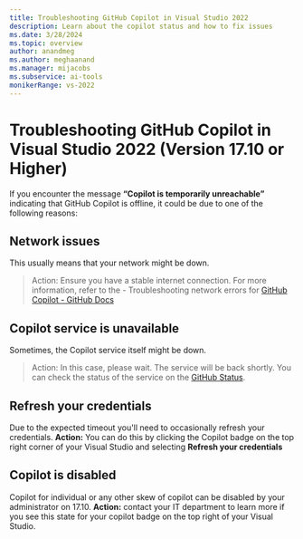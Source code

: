 ```yaml
---
title: Troubleshooting GitHub Copilot in Visual Studio 2022
description: Learn about the copilot status and how to fix issues
ms.date: 3/28/2024
ms.topic: overview 
author: anandmeg
ms.author: meghaanand
ms.manager: mijacobs
ms.subservice: ai-tools
monikerRange: vs-2022
---
```


# Troubleshooting GitHub Copilot in Visual Studio 2022 (Version 17.10 or Higher)
If you encounter the message **“Copilot is temporarily unreachable”** indicating that GitHub Copilot is offline, it could be due to one of the following reasons:

## Network issues
This usually means that your network might be down.
 >Action: Ensure you have a stable internet connection. For more information, refer to the - Troubleshooting network errors for [GitHub Copilot - GitHub Docs](https://docs.github.com/en/copilot/troubleshooting-github-copilot/troubleshooting-network-errors-for-github-copilot)

## Copilot service is unavailable
Sometimes, the Copilot service itself might be down.
>Action: In this case, please wait. The service will be back shortly. You can check the status of the service on the [GitHub Status](https://www.githubstatus.com/).

## Refresh your credentials
Due to the expected timeout you'll need to occasionally refresh your credentials. 
**Action:** You can do this by clicking the Copilot badge on the top right corner of your Visual Studio and selecting **Refresh your credentials**

## Copilot is disabled
 Copilot for individual or any other skew of copilot can be disabled by your administrator on 17.10. 
**Action:** contact your IT department to learn more if you see this state for your copilot badge on the top right of your Visual Studio. 
